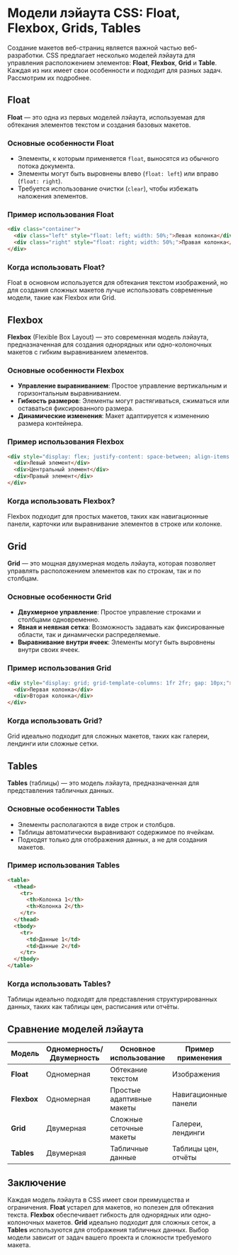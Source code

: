 # Модели лэйаута CSS: Float, Flexbox, Grids, Tables

Создание макетов веб-страниц является важной частью веб-разработки. CSS предлагает несколько моделей лэйаута для управления расположением элементов: **Float**, **Flexbox**, **Grid** и **Table**. Каждая из них имеет свои особенности и подходит для разных задач. Рассмотрим их подробнее.

## Float

**Float** — это одна из первых моделей лэйаута, используемая для обтекания элементов текстом и создания базовых макетов.

### Основные особенности Float
- Элементы, к которым применяется `float`, выносятся из обычного потока документа.
- Элементы могут быть выровнены влево (`float: left`) или вправо (`float: right`).
- Требуется использование очистки (`clear`), чтобы избежать наложения элементов.

### Пример использования Float
```html
<div class="container">
  <div class="left" style="float: left; width: 50%;">Левая колонка</div>
  <div class="right" style="float: right; width: 50%;">Правая колонка</div>
</div>
```

### Когда использовать Float?
Float в основном используется для обтекания текстом изображений, но для создания сложных макетов лучше использовать современные модели, такие как Flexbox или Grid.

## Flexbox

**Flexbox** (Flexible Box Layout) — это современная модель лэйаута, предназначенная для создания однорядных или одно-колоночных макетов с гибким выравниванием элементов.

### Основные особенности Flexbox
- **Управление выравниванием**: Простое управление вертикальным и горизонтальным выравниванием.
- **Гибкость размеров**: Элементы могут растягиваться, сжиматься или оставаться фиксированного размера.
- **Динамические изменения**: Макет адаптируется к изменению размера контейнера.

### Пример использования Flexbox
```html
<div style="display: flex; justify-content: space-between; align-items: center;">
  <div>Левый элемент</div>
  <div>Центральный элемент</div>
  <div>Правый элемент</div>
</div>
```

### Когда использовать Flexbox?
Flexbox подходит для простых макетов, таких как навигационные панели, карточки или выравнивание элементов в строке или колонке.

## Grid

**Grid** — это мощная двухмерная модель лэйаута, которая позволяет управлять расположением элементов как по строкам, так и по столбцам.

### Основные особенности Grid
- **Двухмерное управление**: Простое управление строками и столбцами одновременно.
- **Явная и неявная сетка**: Возможность задавать как фиксированные области, так и динамически распределяемые.
- **Выравнивание внутри ячеек**: Элементы могут быть выровнены внутри своих ячеек.

### Пример использования Grid
```html
<div style="display: grid; grid-template-columns: 1fr 2fr; gap: 10px;">
  <div>Первая колонка</div>
  <div>Вторая колонка</div>
</div>
```

### Когда использовать Grid?
Grid идеально подходит для сложных макетов, таких как галереи, лендинги или сложные сетки.

## Tables

**Tables** (таблицы) — это модель лэйаута, предназначенная для представления табличных данных.

### Основные особенности Tables
- Элементы располагаются в виде строк и столбцов.
- Таблицы автоматически выравнивают содержимое по ячейкам.
- Подходят только для отображения данных, а не для создания макетов.

### Пример использования Tables
```html
<table>
  <thead>
    <tr>
      <th>Колонка 1</th>
      <th>Колонка 2</th>
    </tr>
  </thead>
  <tbody>
    <tr>
      <td>Данные 1</td>
      <td>Данные 2</td>
    </tr>
  </tbody>
</table>
```

### Когда использовать Tables?
Таблицы идеально подходят для представления структурированных данных, таких как таблицы цен, расписания или отчёты.

## Сравнение моделей лэйаута

| Модель    | Одномерность/Двумерность | Основное использование        | Пример применения              |
|-----------|--------------------------|-------------------------------|--------------------------------|
| **Float** | Одномерная               | Обтекание текстом             | Изображения                   |
| **Flexbox** | Одномерная              | Простые адаптивные макеты     | Навигационные панели          |
| **Grid**   | Двумерная               | Сложные сеточные макеты       | Галереи, лендинги             |
| **Tables** | Двумерная               | Табличные данные              | Таблицы цен, отчёты           |

## Заключение

Каждая модель лэйаута в CSS имеет свои преимущества и ограничения. **Float** устарел для макетов, но полезен для обтекания текста. **Flexbox** обеспечивает гибкость для однорядных или одно-колоночных макетов. **Grid** идеально подходит для сложных сеток, а **Tables** используются для отображения табличных данных. Выбор модели зависит от задач вашего проекта и сложности требуемого макета.

